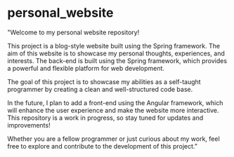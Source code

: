 # personal_website

"Welcome to my personal website repository! 

This project is a blog-style website built using the Spring framework. The aim of this website is to showcase my personal thoughts, experiences, and interests. The back-end is built using the Spring framework, which provides a powerful and flexible platform for web development.

The goal of this project is to showcase my abilities as a self-taught programmer by creating a clean and well-structured code base.

 In the future, I plan to add a front-end using the Angular framework, which will enhance the user experience and make the website more interactive. This repository is a work in progress, so stay tuned for updates and improvements!

Whether you are a fellow programmer or just curious about my work, feel free to explore and contribute to the development of this project.”
